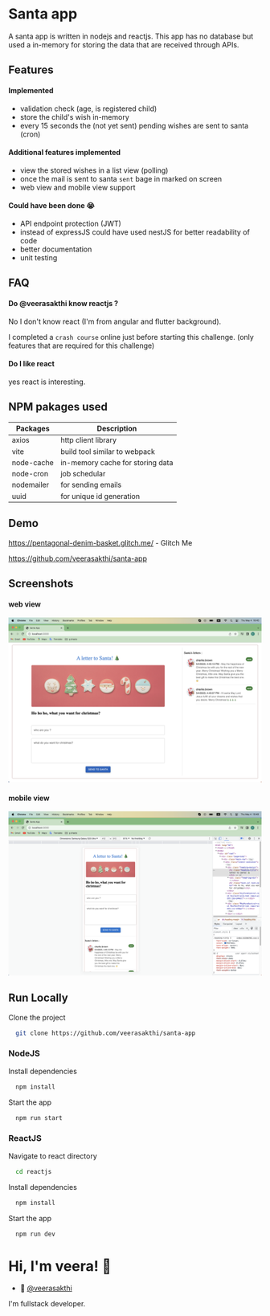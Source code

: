 # Santa app

A santa app is written in nodejs and reactjs. This app has no database but used a in-memory for storing the data that are received through APIs.

## Features

#### Implemented

- validation check (age, is registered child)
- store the child's wish in-memory
- every 15 seconds the (not yet sent) pending wishes are sent to santa (cron)

#### Additional features implemented

- view the stored wishes in a list view (polling)
- once the mail is sent to santa `sent` bage in marked on screen
- web view and mobile view support

#### Could have been done 😭

- API endpoint protection (JWT)
- instead of expressJS could have used nestJS for better readability of code
- better documentation
- unit testing

## FAQ

#### Do @veerasakthi know reactjs ?

No I don't know react (I'm from angular and flutter background).

I completed a `crash course` online just before starting this challenge. (only features that are required for this challenge)

#### Do I like react

yes react is interesting.

## NPM pakages used

| Packages   | Description                      |
| ---------- | -------------------------------- |
| axios      | http client library              |
| vite       | build tool similar to webpack    |
| node-cache | in-memory cache for storing data |
| node-cron  | job schedular                    |
| nodemailer | for sending emails               |
| uuid       | for unique id generation         |

## Demo

https://pentagonal-denim-basket.glitch.me/ - Glitch Me

https://github.com/veerasakthi/santa-app

## Screenshots

#### web view

![App Screenshot](https://raw.githubusercontent.com/veerasakthi/santa-app/main/evidence_screenshots/01_pc_view.png)

#### mobile view

![App Screenshot](https://raw.githubusercontent.com/veerasakthi/santa-app/main/evidence_screenshots/02_mob_view.png)

## Run Locally

Clone the project

```bash
  git clone https://github.com/veerasakthi/santa-app
```

### NodeJS

Install dependencies

```bash
  npm install
```

Start the app

```bash
  npm run start
```

### ReactJS

Navigate to react directory

```bash
  cd reactjs
```

Install dependencies

```bash
  npm install
```

Start the app

```bash
  npm run dev
```

# Hi, I'm veera! 👋

- 🚀 [@veerasakthi](https://www.github.com/veerasakthi)

I'm fullstack developer.
